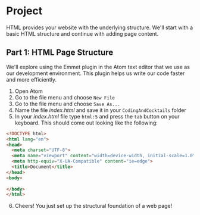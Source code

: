 # Project

HTML provides your website with the underlying structure.  We'll start with a basic HTML structure and continue with adding page content.

## Part 1: HTML Page Structure
We'll explore using the Emmet plugin in the Atom text editor that we use as our development environment.  This plugin helps us write our code faster and more efficiently.

1. Open Atom
2. Go to the file menu and choose `New File`
3. Go to the file menu and choose `Save As...`
4. Name the file _index.html_ and save it in your `CodingAndCocktails` folder
5. In your _index.html_ file type `html:5` and press the `tab` button on your keyboard.  This should come out looking like the following: 

```html
<!DOCTYPE html>
<html lang="en">
<head>
  <meta charset="UTF-8">
  <meta name="viewport" content="width=device-width, initial-scale=1.0">
  <meta http-equiv="X-UA-Compatible" content="ie=edge">
  <title>Document</title>
</head>
<body>
  
</body>
</html>
```
6. Cheers! You just set up the structural foundation of a web page!